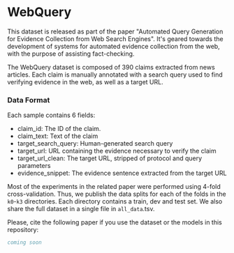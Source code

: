 #  WebQuery

This dataset is released as part of the paper "Automated Query Generation for Evidence Collection from Web Search Engines".
It's geared towards the development of systems for automated evidence collection from the web, with the purpose of assisting fact-checking.

The WebQuery dataset is composed of 390 claims extracted from news articles. Each claim is manually annotated with a search query used to find verifying evidence in the web, as well as a target URL.

### Data Format
Each sample contains 6 fields:
- claim_id: The ID of the claim. 
- claim_text: Text of the claim
- target_search_query: Human-generated search query
- target_url: URL containing the evidence necessary to verify the claim
- target_url_clean: The target URL, stripped of protocol and query parameters
- evidence_snippet: The evidence sentence extracted from the target URL

Most of the experiments in the related paper were performed using 4-fold cross-validation. Thus, we publish the data splits for each of the folds in the `k0`-`k3` directories. Each directory contains a train, dev and test set. We also share the full dataset in a single file in `all_data`.tsv.

Please, cite the following paper if you use the dataset or the models in this repository:
```bib
coming soon
```



